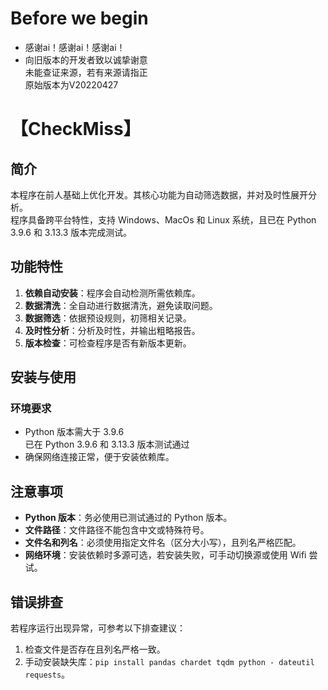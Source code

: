 # Before we begin
- 感谢ai！感谢ai！感谢ai！
- 向旧版本的开发者致以诚挚谢意  
未能查证来源，若有来源请指正  
原始版本为V20220427  


# 【CheckMiss】

## 简介
本程序在前人基础上优化开发。其核心功能为自动筛选数据，并对及时性展开分析。  
程序具备跨平台特性，支持 Windows、MacOs 和 Linux 系统，且已在 Python 3.9.6 和 3.13.3 版本完成测试。

## 功能特性
1. **依赖自动安装**：程序会自动检测所需依赖库。
2. **数据清洗**：全自动进行数据清洗，避免读取问题。
3. **数据筛选**：依据预设规则，初筛相关记录。
4. **及时性分析**：分析及时性，并输出粗略报告。
5. **版本检查**：可检查程序是否有新版本更新。

## 安装与使用

### 环境要求
- Python 版本需大于 3.9.6  
  已在 Python 3.9.6 和 3.13.3 版本测试通过
- 确保网络连接正常，便于安装依赖库。

## 注意事项
- **Python 版本**：务必使用已测试通过的 Python 版本。
- **文件路径**：文件路径不能包含中文或特殊符号。
- **文件名和列名**：必须使用指定文件名（区分大小写），且列名严格匹配。
- **网络环境**：安装依赖时多源可选，若安装失败，可手动切换源或使用 Wifi 尝试。

## 错误排查
若程序运行出现异常，可参考以下排查建议：
1. 检查文件是否存在且列名严格一致。
2. 手动安装缺失库：`pip install pandas chardet tqdm python - dateutil requests`。

